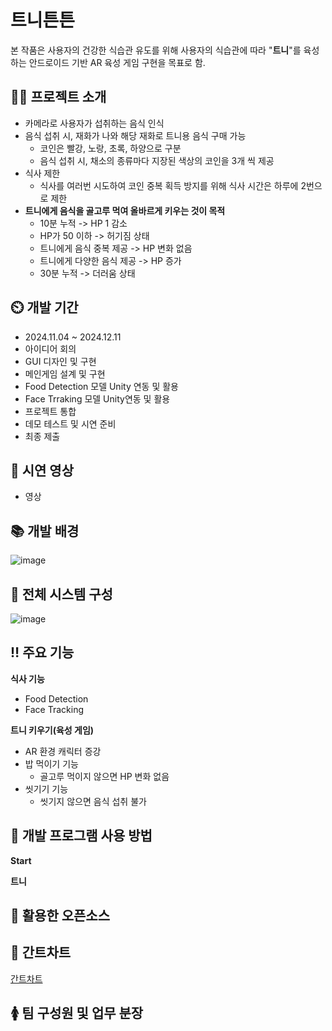 # 트니튼튼

본 작품은 사용자의 건강한 식습관 유도를 위해 사용자의 식습관에 따라 "**트니**"를 육성하는 안드로이드 기반 AR 육성 게임 구현을 목표로 함.

## 👨‍🏫 프로젝트 소개

- 카메라로 사용자가 섭취하는 음식 인식
- 음식 섭취 시, 재화가 나와 해당 재화로 트니용 음식 구매 가능
  - 코인은 빨강, 노랑, 초록, 하양으로 구분
  -  음식 섭취 시, 채소의 종류마다 지장된 색상의 코인을 3개 씩 제공
-  식사 제한
    - 식사를 여러번 시도하여 코인 중복 획득 방지를 위해 식사 시간은 하루에 2번으로 제한
- **트니에게 음식을 골고루 먹여 올바르게 키우는 것이 목적**
  - 10분 누적 -> HP 1 감소
  - HP가 50 이하 -> 허기짐 상태
  - 트니에게 음식 중복 제공 -> HP 변화 없음
  - 트니에게 다양한 음식 제공 -> HP 증가
  - 30분 누적 -> 더러움 상태

## ⏲️ 개발 기간 
- 2024.11.04 ~ 2024.12.11
- 아이디어 회의
- GUI 디자인 및 구현
- 메인게임 설계 및 구현
- Food Detection 모델 Unity 연동 및 활용
- Face Trraking 모델 Unity연동 및 활용
- 프로젝트 통합
- 데모 테스트 및 시연 준비
- 최종 제출

## 📼 시연 영상 
- 영상
## 📚 개발 배경
![image](https://github.com/user-attachments/assets/5e05fcff-8047-49e9-9b10-6ff78f541a51)

## 🔘 전체 시스템 구성
![image](https://github.com/user-attachments/assets/857cf482-1227-48ea-9ed0-0b7be5ff2c5e)
## ‼️ 주요 기능
**식사 기능**
  - Food Detection
  - Face Tracking


**트니 키우기(육성 게임)**
  - AR 환경 캐릭터 증강
  - 밥 먹이기 기능
    - 골고루 먹이지 않으면 HP 변화 없음
  - 씻기기 기능
    - 씻기지 않으면 음식 섭취 불가
## 📲 개발 프로그램 사용 방법
**Start** 

**트니**

## 📁 활용한 오픈소스

## 📆 간트차트
[간트차트](https://docs.google.com/spreadsheets/d/1sI_NgvYk_Caa1orUv7VdfLQT312MnowifQc110wyLYY/edit?gid=0#gid=0)
## 🚺 팀 구성원 및 업무 분장

